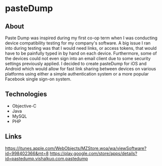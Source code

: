 # pasteDump

## About
Paste Dump was inspired during my first co-op term when I was conducting device compatibility testing for my company's software. A big issue I ran into during testing was that I would need links, or access tokens, that would have to be painfully typed in by hand on each device. Furthermore, some of the devices could not even sign into an email client due to some security settings previously applied. I decided to create pasteDump for iOS and Android which would allow for fast link sharing between devices on various platforms using either a simple authentication system or a more popular Facebook single sign-on system. 

## Technologies
* Objective-C
* Java
* MySQL
* PHP

## Links
https://itunes.apple.com/WebObjects/MZStore.woa/wa/viewSoftware?id=998402366&mt=8
https://play.google.com/store/apps/details?id=pastedump.vishalkuo.com.pastedump
